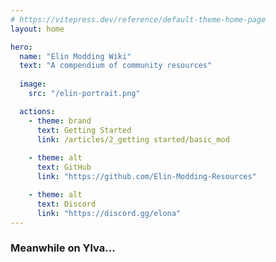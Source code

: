 ```yaml
---
# https://vitepress.dev/reference/default-theme-home-page
layout: home

hero:
  name: "Elin Modding Wiki"
  text: "A compendium of community resources"
  
  image:
    src: "/elin-portrait.png"

  actions:
    - theme: brand
      text: Getting Started
      link: /articles/2_getting started/basic_mod
      
    - theme: alt
      text: GitHub
      link: "https://github.com/Elin-Modding-Resources"

    - theme: alt
      text: Discord
      link: "https://discord.gg/elona"
---
```


<h3>Meanwhile on Ylva...</h3>
<CardContainer/>